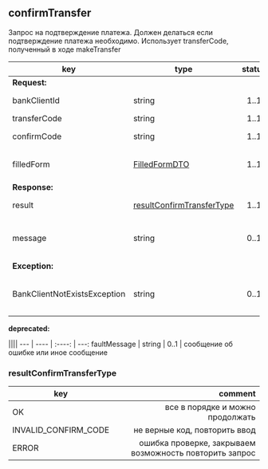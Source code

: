 ## confirmTransfer

Запрос на подтверждение платежа. Должен делаться если подтверждение платежа необходимо. Использует transferCode, полученный в ходе makeTransfer

key | type | status | comment
--- | ---- | :----: | ---:
**Request:** | | |
bankClientId | string | 1..1 | идентификатор клиента
transferCode | string | 1..1 | код перевода
confirmCode | string | 1..1 | код подтверждения
filledForm | [FilledFormDTO](#filledformdto) | 1..1 | заполненная форма с данными
**Response:** | | |
result | [resultConfirmTransferType](#resultconfirmtransfertype) | 1..1 | результат операции
message | string | 0..1 | сообщение об ошибке или иное сообщение
**Exception:** | | |
BankClientNotExistsException | string | 0..1 | клиент с запрошенным bankClientId не существует

**deprecated:**

 ||||
--- | ---- | :----: | ---:
faultMessage | string | 0..1 | сообщение об ошибке или иное сообщение

### resultConfirmTransferType

key | comment
--- | ---:
OK | все в порядке и можно продолжать
INVALID_CONFIRM_CODE | не верные код, повторить ввод
ERROR | ошибка проверке, закрываем возможность повторить запрос
